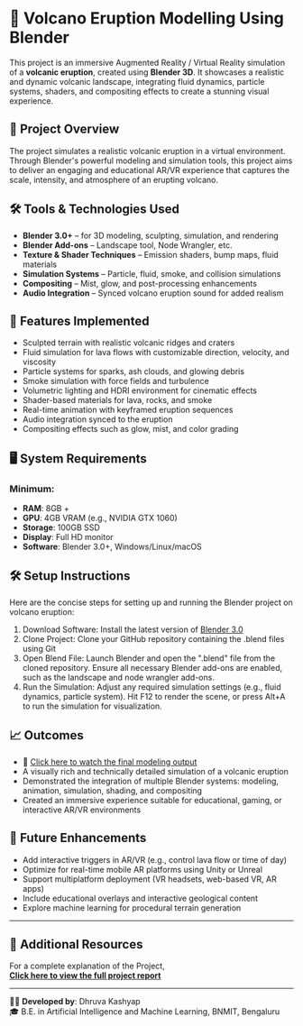 # 🌋 Volcano Eruption Modelling Using Blender

This project is an immersive Augmented Reality / Virtual Reality simulation of a **volcanic eruption**, created using **Blender 3D**. It showcases a realistic and dynamic volcanic landscape, integrating fluid dynamics, particle systems, shaders, and compositing effects to create a stunning visual experience.

## 🎯 Project Overview
The project simulates a realistic volcanic eruption in a virtual environment. Through Blender's powerful modeling and simulation tools, this project aims to deliver an engaging and educational AR/VR experience that captures the scale, intensity, and atmosphere of an erupting volcano.

## 🛠️ Tools & Technologies Used
- **Blender 3.0+** – for 3D modeling, sculpting, simulation, and rendering
- **Blender Add-ons** – Landscape tool, Node Wrangler, etc.
- **Texture & Shader Techniques** – Emission shaders, bump maps, fluid materials
- **Simulation Systems** – Particle, fluid, smoke, and collision simulations
- **Compositing** – Mist, glow, and post-processing enhancements
- **Audio Integration** – Synced volcano eruption sound for added realism

## 🧩 Features Implemented
- Sculpted terrain with realistic volcanic ridges and craters
- Fluid simulation for lava flows with customizable direction, velocity, and viscosity
- Particle systems for sparks, ash clouds, and glowing debris
- Smoke simulation with force fields and turbulence
- Volumetric lighting and HDRI environment for cinematic effects
- Shader-based materials for lava, rocks, and smoke
- Real-time animation with keyframed eruption sequences
- Audio integration synced to the eruption
- Compositing effects such as glow, mist, and color grading

## 🖥️ System Requirements

### Minimum:
- **RAM**: 8GB +
- **GPU**: 4GB VRAM (e.g., NVIDIA GTX 1060) 
- **Storage**: 100GB SSD  
- **Display**: Full HD monitor  
- **Software**: Blender 3.0+, Windows/Linux/macOS

##  🛠️ Setup Instructions
Here are the concise steps for setting up and running the Blender project on volcano eruption:
1. Download Software: Install the latest version of [Blender 3.0](https://www.blender.org/download/)
2. Clone Project: Clone your GitHub repository containing the .blend files using Git
3. Open Blend File: Launch Blender and open the ".blend" file from the cloned repository. Ensure all necessary Blender add-ons are enabled, such as the landscape and node wrangler add-ons.
4. Run the Simulation: Adjust any required simulation settings (e.g., fluid dynamics, particle system). Hit F12 to render the scene, or press Alt+A to run the simulation for visualization.


## 📈 Outcomes
- 🎥 [Click here to watch the final modeling output](https://youtu.be/vLpgZpSvgTM)
- A visually rich and technically detailed simulation of a volcanic eruption
- Demonstrated the integration of multiple Blender systems: modeling, animation, simulation, shading, and compositing
- Created an immersive experience suitable for educational, gaming, or interactive AR/VR environments

## 🔮 Future Enhancements
- Add interactive triggers in AR/VR (e.g., control lava flow or time of day)
- Optimize for real-time mobile AR platforms using Unity or Unreal
- Support multiplatform deployment (VR headsets, web-based VR, AR apps)
- Include educational overlays and interactive geological content
- Explore machine learning for procedural terrain generation

---
## 📘 Additional Resources

For a complete explanation of the Project,  
**[Click here to view the full project report](https://github.com/dhruvakashyap73/VolcanoEruptionModel/blob/main/Project%20Report.pdf)**

---

👨‍💻 **Developed by**: Dhruva Kashyap <br>
🎓 B.E. in Artificial Intelligence and Machine Learning, BNMIT, Bengaluru <br> 


